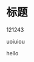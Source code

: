 <!DOCTYPE html>
<html lang="en">
<head>
    <meta charset="UTF-8">
    <title>Hello</title>
</head>
<body>
<img scr="002.jpg"/>
<h1>标题</h1>
<p>121243</p>
<p>uoiuiou</p>
<p>hello</p>
</body>
</html>
